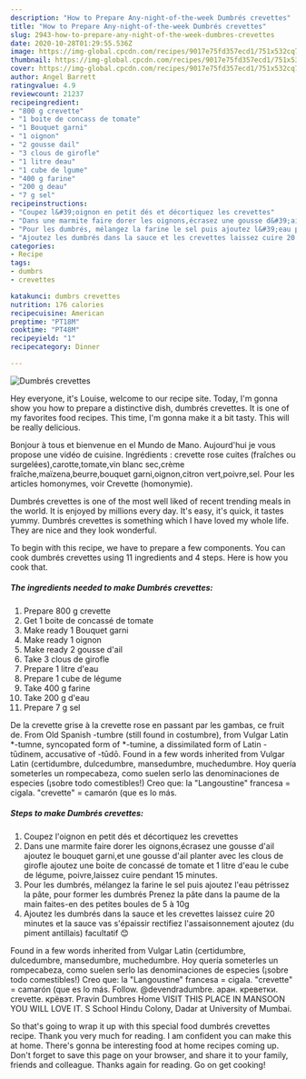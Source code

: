 ```yaml
---
description: "How to Prepare Any-night-of-the-week Dumbrés crevettes"
title: "How to Prepare Any-night-of-the-week Dumbrés crevettes"
slug: 2943-how-to-prepare-any-night-of-the-week-dumbres-crevettes
date: 2020-10-28T01:29:55.536Z
image: https://img-global.cpcdn.com/recipes/9017e75fd357ecd1/751x532cq70/dumbres-crevettes-photo-principale-de-la-recette.jpg
thumbnail: https://img-global.cpcdn.com/recipes/9017e75fd357ecd1/751x532cq70/dumbres-crevettes-photo-principale-de-la-recette.jpg
cover: https://img-global.cpcdn.com/recipes/9017e75fd357ecd1/751x532cq70/dumbres-crevettes-photo-principale-de-la-recette.jpg
author: Angel Barrett
ratingvalue: 4.9
reviewcount: 21237
recipeingredient:
- "800 g crevette"
- "1 boite de concass de tomate"
- "1 Bouquet garni"
- "1 oignon"
- "2 gousse dail"
- "3 clous de girofle"
- "1 litre deau"
- "1 cube de lgume"
- "400 g farine"
- "200 g deau"
- "7 g sel"
recipeinstructions:
- "Coupez l&#39;oignon en petit dés et décortiquez les crevettes"
- "Dans une marmite faire dorer les oignons,écrasez une gousse d&#39;ail ajoutez le bouquet garni,et une gousse d&#39;ail planter avec les clous de girofle ajoutez une boite de concassé de tomate et 1 litre d&#39;eau le cube de légume, poivre,laissez cuire pendant 15 minutes."
- "Pour les dumbrés, mélangez la farine le sel puis ajoutez l&#39;eau pétrissez la pâte, pour former les dumbrés Prenez la pâte dans la paume de la main faites-en des petites boules de 5 à 10g"
- "Ajoutez les dumbrés dans la sauce et les crevettes laissez cuire 20 minutes et la sauce vas s&#39;épaissir rectifiez l&#39;assaisonnement ajoutez (du piment antillais) facultatif 😊"
categories:
- Recipe
tags:
- dumbrs
- crevettes

katakunci: dumbrs crevettes 
nutrition: 176 calories
recipecuisine: American
preptime: "PT18M"
cooktime: "PT48M"
recipeyield: "1"
recipecategory: Dinner

---
```



![Dumbrés crevettes](https://img-global.cpcdn.com/recipes/9017e75fd357ecd1/751x532cq70/dumbres-crevettes-photo-principale-de-la-recette.jpg)

Hey everyone, it's Louise, welcome to our recipe site. Today, I'm gonna show you how to prepare a distinctive dish, dumbrés crevettes. It is one of my favorites food recipes. This time, I'm gonna make it a bit tasty. This will be really delicious.

Bonjour à tous et bienvenue en el Mundo de Mano. Aujourd&#39;hui je vous propose une vidéo de cuisine. Ingrédients : crevette rose cuites (fraîches ou surgelées),carotte,tomate,vin blanc sec,crème fraîche,maïzena,beurre,bouquet garni,oignon,citron vert,poivre,sel. Pour les articles homonymes, voir Crevette (homonymie).

Dumbrés crevettes is one of the most well liked of recent trending meals in the world. It is enjoyed by millions every day. It's easy, it's quick, it tastes yummy. Dumbrés crevettes is something which I have loved my whole life. They are nice and they look wonderful.


To begin with this recipe, we have to prepare a few components. You can cook dumbrés crevettes using 11 ingredients and 4 steps. Here is how you cook that.

<!--inarticleads1-->

##### The ingredients needed to make Dumbrés crevettes:

1. Prepare 800 g crevette
1. Get 1 boite de concassé de tomate
1. Make ready 1 Bouquet garni
1. Make ready 1 oignon
1. Make ready 2 gousse d&#39;ail
1. Take 3 clous de girofle
1. Prepare 1 litre d&#39;eau
1. Prepare 1 cube de légume
1. Take 400 g farine
1. Take 200 g d&#39;eau
1. Prepare 7 g sel


De la crevette grise à la crevette rose en passant par les gambas, ce fruit de. From Old Spanish -tumbre (still found in costumbre), from Vulgar Latin *-tumne, syncopated form of *-tumine, a dissimilated form of Latin -tūdinem, accusative of -tūdō. Found in a few words inherited from Vulgar Latin (certidumbre, dulcedumbre, mansedumbre, muchedumbre. Hoy quería someterles un rompecabeza, como suelen serlo las denominaciones de especies (¡sobre todo comestibles!) Creo que: la &#34;Langoustine&#34; francesa = cigala. &#34;crevette&#34; = camarón (que es lo más. 

<!--inarticleads2-->

##### Steps to make Dumbrés crevettes:

1. Coupez l&#39;oignon en petit dés et décortiquez les crevettes
1. Dans une marmite faire dorer les oignons,écrasez une gousse d&#39;ail ajoutez le bouquet garni,et une gousse d&#39;ail planter avec les clous de girofle ajoutez une boite de concassé de tomate et 1 litre d&#39;eau le cube de légume, poivre,laissez cuire pendant 15 minutes.
1. Pour les dumbrés, mélangez la farine le sel puis ajoutez l&#39;eau pétrissez la pâte, pour former les dumbrés Prenez la pâte dans la paume de la main faites-en des petites boules de 5 à 10g
1. Ajoutez les dumbrés dans la sauce et les crevettes laissez cuire 20 minutes et la sauce vas s&#39;épaissir rectifiez l&#39;assaisonnement ajoutez (du piment antillais) facultatif 😊


Found in a few words inherited from Vulgar Latin (certidumbre, dulcedumbre, mansedumbre, muchedumbre. Hoy quería someterles un rompecabeza, como suelen serlo las denominaciones de especies (¡sobre todo comestibles!) Creo que: la &#34;Langoustine&#34; francesa = cigala. &#34;crevette&#34; = camarón (que es lo más. Follow. @devendradumbre. аран. креветки. crevette. крёвэт. Pravin Dumbres Home VISIT THIS PLACE IN MANSOON YOU WILL LOVE IT. S School Hindu Colony, Dadar at University of Mumbai. 

So that's going to wrap it up with this special food dumbrés crevettes recipe. Thank you very much for reading. I am confident you can make this at home. There's gonna be interesting food at home recipes coming up. Don't forget to save this page on your browser, and share it to your family, friends and colleague. Thanks again for reading. Go on get cooking!
